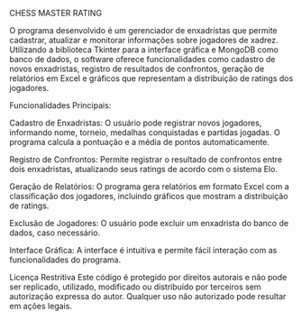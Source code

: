 CHESS MASTER RATING

O programa desenvolvido é um gerenciador de enxadristas que permite cadastrar, atualizar e monitorar informações sobre jogadores de xadrez. Utilizando a biblioteca Tkinter para a interface gráfica e MongoDB como banco de dados, o software oferece funcionalidades como cadastro de novos enxadristas, registro de resultados de confrontos, geração de relatórios em Excel e gráficos que representam a distribuição de ratings dos jogadores.

Funcionalidades Principais:

Cadastro de Enxadristas: O usuário pode registrar novos jogadores, informando nome, torneio, medalhas conquistadas e partidas jogadas. O programa calcula a pontuação e a média de pontos automaticamente.

Registro de Confrontos: Permite registrar o resultado de confrontos entre dois enxadristas, atualizando seus ratings de acordo com o sistema Elo.

Geração de Relatórios: O programa gera relatórios em formato Excel com a classificação dos jogadores, incluindo gráficos que mostram a distribuição de ratings.

Exclusão de Jogadores: O usuário pode excluir um enxadrista do banco de dados, caso necessário.

Interface Gráfica: A interface é intuitiva e permite fácil interação com as funcionalidades do programa.

Licença Restritiva Este código é protegido por direitos autorais e não pode ser replicado, utilizado, modificado ou distribuído por terceiros sem autorização expressa do autor. Qualquer uso não autorizado pode resultar em ações legais.
